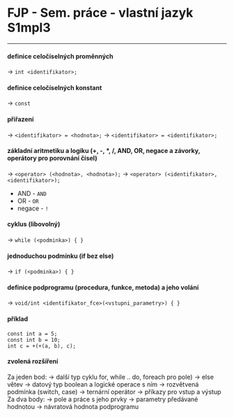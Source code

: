     
# FJP - Sem. práce - vlastní jazyk S1mpl3
__________________________________________
#### definice celočíselných proměnných
   -> `int <identifikator>;`

#### definice celočíselných konstant
   -> `const`

#### přiřazení 
   -> `<identifikator> = <hodnota>;`
   -> `<identifikator> = <identifikator>;`

#### základní aritmetiku a logiku (+, -, *, /, AND, OR, negace a závorky, operátory pro porovnání čísel)
   -> `<operator> (<hodnota>, <hodnota>);`
   -> `<operator> (<identifikator>, <identifikator>);`
   - AND - `AND` 
   - OR - `OR`
   - negace - `!`

#### cyklus (libovolný)
   -> `while (<podminka>) { }`

#### jednoduchou podmínku (if bez else)
   -> `if (<podminka>) { }`

#### definice podprogramu (procedura, funkce, metoda) a jeho volání
   -> `void/int <identifikator_fce>(<vstupni_parametry>) { }`
   
#### příklad
   ```
   const int a = 5;
   const int b = 10;
   int c = +(+(a, b), c);
   ```
#### zvolená rozšíření
Za jeden bod:
    -> další typ cyklu for, while .. do, foreach pro pole)
    -> else větev
    -> datový typ boolean a logické operace s ním
    -> rozvětvená podmínka (switch, case)
    -> ternární operátor
    -> příkazy pro vstup a výstup
Za dva body:
    -> pole a práce s jeho prvky
    -> parametry předávané hodnotou
    -> návratová hodnota podprogramu
